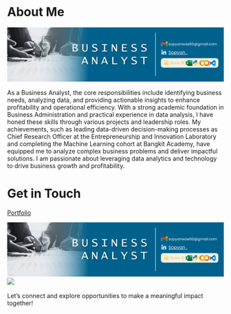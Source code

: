 # About Me
<p align="center">
  <img src="https://github.com/Sopyaan/Sopyaan/blob/main/Github.png", width="" height="">
</p>
As a Business Analyst, the core responsibilities include identifying business needs, analyzing data, and providing actionable insights to enhance profitability and operational efficiency. With a strong academic foundation in Business Administration and practical experience in data analysis, I have honed these skills through various projects and leadership roles. My achievements, such as leading data-driven decision-making processes as Chief Research Officer at the Entrepreneurship and Innovation Laboratory and completing the Machine Learning cohort at Bangkit Academy, have equipped me to analyze complex business problems and deliver impactful solutions. I am passionate about leveraging data analytics and technology to drive business growth and profitability.
  
# Get in Touch

[Portfolio](https://drive.google.com/file/d/1S3eqh9BAr_4wSvupBH2KL5ZhXyU02liT/view?usp=sharing)

<a href="https://drive.google.com/file/d/1S3eqh9BAr_4wSvupBH2KL5ZhXyU02liT/view?usp=sharing"><img src="https://github.com/Sopyaan/Sopyaan/blob/main/Github.png" /></a>
<a href="https://www.linkedin.com/in/sopyaannn"><img src="https://img.shields.io/badge/LinkedIn-0077B5?style=for-the-badge&logo=linkedin&logoColor=white" /></a>
  
Let’s connect and explore opportunities to make a meaningful impact together!


<!---
Sopyaan/Sopyaan is a ✨ special ✨ repository because its `README.md` (this file) appears on your GitHub profile.
You can click the Preview link to take a look at your changes.
--->
